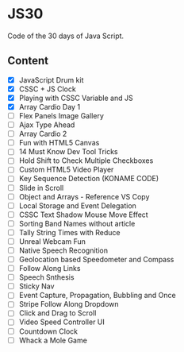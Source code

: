 # JS30
Code of the 30 days of Java Script.

## Content

- [x] JavaScript Drum kit
- [x] CSSC + JS Clock
- [x] Playing with CSSC Variable and JS
- [x] Array Cardio Day 1
- [ ] Flex Panels Image Gallery
- [ ] Ajax Type Ahead
- [ ] Array Cardio 2
- [ ] Fun with HTML5 Canvas
- [ ] 14 Must Know Dev Tool Tricks
- [ ] Hold Shift to Check Multiple Checkboxes
- [ ] Custom HTML5 Video Player
- [ ] Key Sequence  Detection (KONAME CODE)
- [ ] Slide in Scroll
- [ ] Object and Arrays - Reference VS Copy
- [ ] Local Storage and Event Delegation
- [ ] CSSC Text Shadow Mouse Move Effect
- [ ] Sorting Band Names without article
- [ ] Tally String Times with Reduce
- [ ] Unreal Webcam Fun
- [ ] Native Speech Recognition
- [ ] Geolocation based Speedometer and Compass
- [ ] Follow Along Links
- [ ] Speech Snthesis
- [ ] Sticky Nav
- [ ] Event Capture, Propagation, Bubbling and Once
- [ ] Stripe Follow Along Dropdown
- [ ] Click and Drag to Scroll
- [ ] Video Speed Controller UI
- [ ] Countdown Clock
- [ ] Whack a Mole Game
